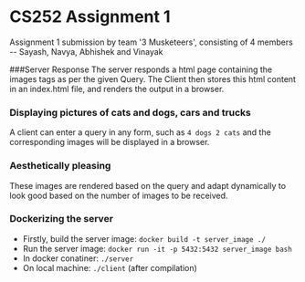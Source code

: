 # CS252 Assignment 1
Assignment 1 submission by team '3 Musketeers', consisting of 4 members -- Sayash, Navya, Abhishek and Vinayak

###Server Response
The server responds a html page containing the images tags as per the given Query. The Client then stores this html content in an index.html file, and renders the output in a browser.

### Displaying pictures of cats and dogs, cars and trucks
A client can enter a query in any form, such as `4 dogs 2 cats` and the corresponding images will be displayed in a browser.

### Aesthetically pleasing
These images are rendered based on the query and adapt dynamically to look good based on the number of images to be received.

### Dockerizing the server
- Firstly, build the server image: 
```docker build -t server_image ./  ```
- Run the server image: 
  ```docker run -it -p 5432:5432 server_image bash```
- In docker conatiner: 
  ```./server```
- On local machine: 
```./client```
(after compilation)  
